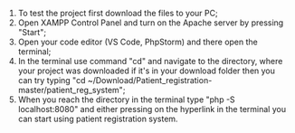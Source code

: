 1. To test the project first download the files to your PC;
2. Open XAMPP Control Panel and turn on the Apache server by pressing "Start";
3. Open your code editor (VS Code, PhpStorm) and there open the terminal; 
4. In the terminal use command "cd" and navigate to the directory, where your project was downloaded if it's in your download folder then you can try typing "cd ~/Download/Patient_registration-master/patient_reg_system";
5. When you reach the directory in the terminal type "php -S localhost:8080" and either pressing on the hyperlink in the terminal you can start using patient registration system.

